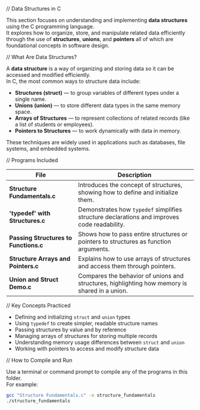 // Data Structures in C

This section focuses on understanding and implementing **data structures** using the C programming language.  
It explores how to organize, store, and manipulate related data efficiently through the use of **structures**, **unions**, and **pointers** all of which are foundational concepts in software design.



// What Are Data Structures?

A **data structure** is a way of organizing and storing data so it can be accessed and modified efficiently.  
In C, the most common ways to structure data include:
- **Structures (struct)** — to group variables of different types under a single name.  
- **Unions (union)** — to store different data types in the same memory space.  
- **Arrays of Structures** — to represent collections of related records (like a list of students or employees).  
- **Pointers to Structures** — to work dynamically with data in memory.

These techniques are widely used in applications such as databases, file systems, and embedded systems.



// Programs Included

| File | Description |
|------|--------------|
| **Structure Fundamentals.c** | Introduces the concept of structures, showing how to define and initialize them. |
| **'typedef' with Structures.c** | Demonstrates how `typedef` simplifies structure declarations and improves code readability. |
| **Passing Structures to Functions.c** | Shows how to pass entire structures or pointers to structures as function arguments. |
| **Structure Arrays and Pointers.c** | Explains how to use arrays of structures and access them through pointers. |
| **Union and Struct Demo.c** | Compares the behavior of unions and structures, highlighting how memory is shared in a union. |



// Key Concepts Practiced
- Defining and initializing `struct` and `union` types  
- Using `typedef` to create simpler, readable structure names  
- Passing structures by value and by reference  
- Managing arrays of structures for storing multiple records  
- Understanding memory usage differences between `struct` and `union`  
- Working with pointers to access and modify structure data



// How to Compile and Run

Use a terminal or command prompt to compile any of the programs in this folder.  
For example:

```bash
gcc "Structure Fundamentals.c" -o structure_fundamentals
./structure_fundamentals
